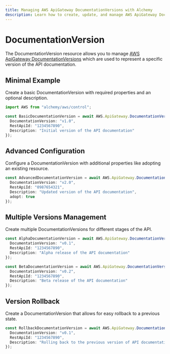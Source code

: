 ```yaml
---
title: Managing AWS ApiGateway DocumentationVersions with Alchemy
description: Learn how to create, update, and manage AWS ApiGateway DocumentationVersions using Alchemy Cloud Control.
---
```


# DocumentationVersion

The DocumentationVersion resource allows you to manage [AWS ApiGateway DocumentationVersions](https://docs.aws.amazon.com/apigateway/latest/userguide/) which are used to represent a specific version of the API documentation.

## Minimal Example

Create a basic DocumentationVersion with required properties and an optional description.

```ts
import AWS from "alchemy/aws/control";

const BasicDocumentationVersion = await AWS.ApiGateway.DocumentationVersion("BasicDocumentationVersion", {
  DocumentationVersion: "v1.0",
  RestApiId: "1234567890",
  Description: "Initial version of the API documentation"
});
```

## Advanced Configuration

Configure a DocumentationVersion with additional properties like adopting an existing resource.

```ts
const AdvancedDocumentationVersion = await AWS.ApiGateway.DocumentationVersion("AdvancedDocumentationVersion", {
  DocumentationVersion: "v2.0",
  RestApiId: "0987654321",
  Description: "Updated version of the API documentation",
  adopt: true
});
```

## Multiple Versions Management

Create multiple DocumentationVersions for different stages of the API.

```ts
const AlphaDocumentationVersion = await AWS.ApiGateway.DocumentationVersion("AlphaDocumentationVersion", {
  DocumentationVersion: "v0.1",
  RestApiId: "1234567890",
  Description: "Alpha release of the API documentation"
});

const BetaDocumentationVersion = await AWS.ApiGateway.DocumentationVersion("BetaDocumentationVersion", {
  DocumentationVersion: "v0.2",
  RestApiId: "1234567890",
  Description: "Beta release of the API documentation"
});
```

## Version Rollback

Create a DocumentationVersion that allows for easy rollback to a previous state.

```ts
const RollbackDocumentationVersion = await AWS.ApiGateway.DocumentationVersion("RollbackDocumentationVersion", {
  DocumentationVersion: "v0.1",
  RestApiId: "1234567890",
  Description: "Rolling back to the previous version of API documentation"
});
```